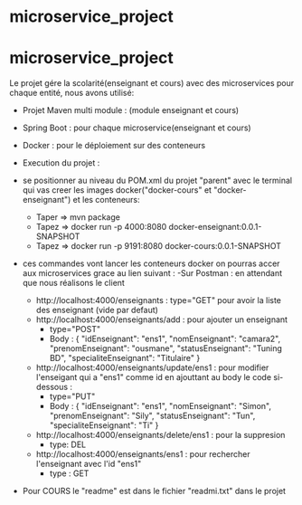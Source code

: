 # microservice_project
# microservice_project
Le projet  gére la scolarité(enseignant et cours) avec des microservices pour chaque entité, nous avons utilisé: 
  - Projet Maven multi module :  (module enseignant et cours)
  - Spring Boot : pour chaque microservice(enseignant et cours)
  - Docker : pour le déploiement sur des conteneurs
  - Execution du projet : 
  - se positionner au niveau du POM.xml du projet "parent" avec le terminal qui vas creer les images docker("docker-cours" et "docker-  enseignant") et les conteneurs: 
  
    - Taper  => mvn package
    - Tapez => docker run -p 4000:8080 docker-enseignant:0.0.1-SNAPSHOT
    - Tapez => docker run -p 9191:8080 docker-cours:0.0.1-SNAPSHOT
  
  - ces commandes vont lancer les conteneurs docker on pourras accer aux microservices grace au lien suivant :
  -Sur Postman : en attendant que nous réalisons le client 
    - http://localhost:4000/enseignants : type="GET" pour avoir la liste des enseignant (vide par defaut)
    - http://localhost:4000/enseignants/add :  pour ajouter un enseignant 
      * type="POST"
      * Body :  {
        "idEnseignant": "ens1",
        "nomEnseignant": "camara2",
        "prenomEnseignant": "ousmane",
        "statusEnseignant": "Tuning BD",
        "specialiteEnseignant": "Titulaire"
         }
    - http://localhost:4000/enseignants/update/ens1 : pour modifier l'enseigant qui a "ens1" comme id en ajouttant au body le code si-dessous : 
      * type="PUT"
      * Body : 
        	{
        "idEnseignant": "ens1",
        "nomEnseignant": "Simon",
        "prenomEnseignant": "Sily",
        "statusEnseignant": "Tun",
        "specialiteEnseignant": "Ti"
         }
     - http://localhost:4000/enseignants/delete/ens1 : pour la suppresion 
        * type: DEL
     - http://localhost:4000/enseignants/ens1 : pour rechercher l'enseignant avec l'id "ens1"
        * type : GET
- Pour COURS le "readme" est dans le fichier "readmi.txt" dans le projet
